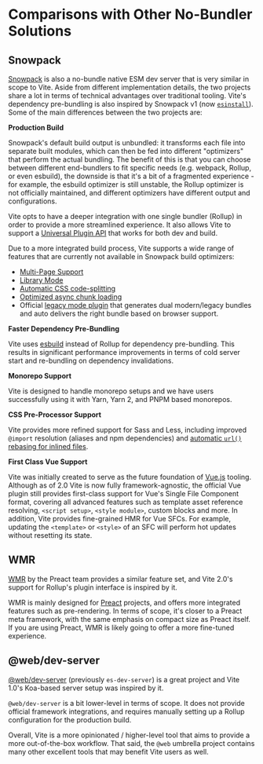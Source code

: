 # Comparisons with Other No-Bundler Solutions

## Snowpack

[Snowpack](https://www.snowpack.dev/) is also a no-bundle native ESM dev server that is very similar in scope to Vite. Aside from different implementation details, the two projects share a lot in terms of technical advantages over traditional tooling. Vite's dependency pre-bundling is also inspired by Snowpack v1 (now [`esinstall`](https://github.com/snowpackjs/snowpack/tree/main/esinstall)). Some of the main differences between the two projects are:

**Production Build**

Snowpack's default build output is unbundled: it transforms each file into separate built modules, which can then be fed into different "optimizers" that perform the actual bundling. The benefit of this is that you can choose between different end-bundlers to fit specific needs (e.g. webpack, Rollup, or even esbuild), the downside is that it's a bit of a fragmented experience - for example, the esbuild optimizer is still unstable, the Rollup optimizer is not officially maintained, and different optimizers have different output and configurations.

Vite opts to have a deeper integration with one single bundler (Rollup) in order to provide a more streamlined experience. It also allows Vite to support a [Universal Plugin API](./api-plugin) that works for both dev and build.

Due to a more integrated build process, Vite supports a wide range of features that are currently not available in Snowpack build optimizers:

- [Multi-Page Support](./build#multi-page-app)
- [Library Mode](./build#library-mode)
- [Automatic CSS code-splitting](./features#css-code-splitting)
- [Optimized async chunk loading](./features#async-chunk-loading-optimization)
- Official [legacy mode plugin](https://github.com/vitejs/vite/tree/main/packages/plugin-legacy) that generates dual modern/legacy bundles and auto delivers the right bundle based on browser support.

**Faster Dependency Pre-Bundling**

Vite uses [esbuild](https://esbuild.github.io/) instead of Rollup for dependency pre-bundling. This results in significant performance improvements in terms of cold server start and re-bundling on dependency invalidations.

**Monorepo Support**

Vite is designed to handle monorepo setups and we have users successfully using it with Yarn, Yarn 2, and PNPM based monorepos.

**CSS Pre-Processor Support**

Vite provides more refined support for Sass and Less, including improved `@import` resolution (aliases and npm dependencies) and [automatic `url()` rebasing for inlined files](./features#import-inlining-and-rebasing).

**First Class Vue Support**

Vite was initially created to serve as the future foundation of [Vue.js](https://vuejs.org/) tooling. Although as of 2.0 Vite is now fully framework-agnostic, the official Vue plugin still provides first-class support for Vue's Single File Component format, covering all advanced features such as template asset reference resolving, `<script setup>`, `<style module>`, custom blocks and more. In addition, Vite provides fine-grained HMR for Vue SFCs. For example, updating the `<template>` or `<style>` of an SFC will perform hot updates without resetting its state.

## WMR

[WMR](https://github.com/preactjs/wmr) by the Preact team provides a similar feature set, and Vite 2.0's support for Rollup's plugin interface is inspired by it.

WMR is mainly designed for [Preact](https://preactjs.com/) projects, and offers more integrated features such as pre-rendering. In terms of scope, it's closer to a Preact meta framework, with the same emphasis on compact size as Preact itself. If you are using Preact, WMR is likely going to offer a more fine-tuned experience.

## @web/dev-server

[@web/dev-server](https://modern-web.dev/docs/dev-server/overview/) (previously `es-dev-server`) is a great project and Vite 1.0's Koa-based server setup was inspired by it.

`@web/dev-server` is a bit lower-level in terms of scope. It does not provide official framework integrations, and requires manually setting up a Rollup configuration for the production build.

Overall, Vite is a more opinionated / higher-level tool that aims to provide a more out-of-the-box workflow. That said, the `@web` umbrella project contains many other excellent tools that may benefit Vite users as well.

